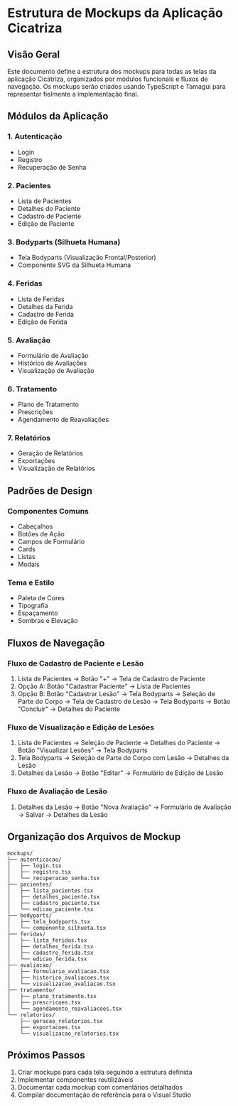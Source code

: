 # Estrutura de Mockups da Aplicação Cicatriza

## Visão Geral
Este documento define a estrutura dos mockups para todas as telas da aplicação Cicatriza, organizados por módulos funcionais e fluxos de navegação. Os mockups serão criados usando TypeScript e Tamagui para representar fielmente a implementação final.

## Módulos da Aplicação

### 1. Autenticação
- Login
- Registro
- Recuperação de Senha

### 2. Pacientes
- Lista de Pacientes
- Detalhes do Paciente
- Cadastro de Paciente
- Edição de Paciente

### 3. Bodyparts (Silhueta Humana)
- Tela Bodyparts (Visualização Frontal/Posterior)
- Componente SVG da Silhueta Humana

### 4. Feridas
- Lista de Feridas
- Detalhes da Ferida
- Cadastro de Ferida
- Edição de Ferida

### 5. Avaliação
- Formulário de Avaliação
- Histórico de Avaliações
- Visualização de Avaliação

### 6. Tratamento
- Plano de Tratamento
- Prescrições
- Agendamento de Reavaliações

### 7. Relatórios
- Geração de Relatórios
- Exportações
- Visualização de Relatórios

## Padrões de Design

### Componentes Comuns
- Cabeçalhos
- Botões de Ação
- Campos de Formulário
- Cards
- Listas
- Modais

### Tema e Estilo
- Paleta de Cores
- Tipografia
- Espaçamento
- Sombras e Elevação

## Fluxos de Navegação

### Fluxo de Cadastro de Paciente e Lesão
1. Lista de Pacientes → Botão "+" → Tela de Cadastro de Paciente
2. Opção A: Botão "Cadastrar Paciente" → Lista de Pacientes
3. Opção B: Botão "Cadastrar Lesão" → Tela Bodyparts → Seleção de Parte do Corpo → Tela de Cadastro de Lesão → Tela Bodyparts → Botão "Concluir" → Detalhes do Paciente

### Fluxo de Visualização e Edição de Lesões
1. Lista de Pacientes → Seleção de Paciente → Detalhes do Paciente → Botão "Visualizar Lesões" → Tela Bodyparts
2. Tela Bodyparts → Seleção de Parte do Corpo com Lesão → Detalhes da Lesão
3. Detalhes da Lesão → Botão "Editar" → Formulário de Edição de Lesão

### Fluxo de Avaliação de Lesão
1. Detalhes da Lesão → Botão "Nova Avaliação" → Formulário de Avaliação → Salvar → Detalhes da Lesão

## Organização dos Arquivos de Mockup

```
mockups/
├── autenticacao/
│   ├── login.tsx
│   ├── registro.tsx
│   └── recuperacao_senha.tsx
├── pacientes/
│   ├── lista_pacientes.tsx
│   ├── detalhes_paciente.tsx
│   ├── cadastro_paciente.tsx
│   └── edicao_paciente.tsx
├── bodyparts/
│   ├── tela_bodyparts.tsx
│   └── componente_silhueta.tsx
├── feridas/
│   ├── lista_feridas.tsx
│   ├── detalhes_ferida.tsx
│   ├── cadastro_ferida.tsx
│   └── edicao_ferida.tsx
├── avaliacao/
│   ├── formulario_avaliacao.tsx
│   ├── historico_avaliacoes.tsx
│   └── visualizacao_avaliacao.tsx
├── tratamento/
│   ├── plano_tratamento.tsx
│   ├── prescricoes.tsx
│   └── agendamento_reavaliacoes.tsx
└── relatorios/
    ├── geracao_relatorios.tsx
    ├── exportacoes.tsx
    └── visualizacao_relatorios.tsx
```

## Próximos Passos
1. Criar mockups para cada tela seguindo a estrutura definida
2. Implementar componentes reutilizáveis
3. Documentar cada mockup com comentários detalhados
4. Compilar documentação de referência para o Visual Studio
